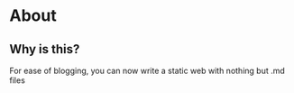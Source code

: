 # About
## Why is this?
For ease of blogging, you can now write a static web with nothing but .md files